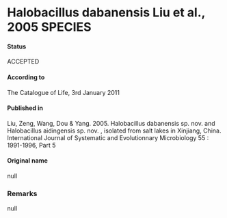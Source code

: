 Halobacillus dabanensis Liu et al., 2005 SPECIES
=======

#### Status
ACCEPTED

#### According to
The Catalogue of Life, 3rd January 2011

#### Published in
Liu, Zeng, Wang, Dou & Yang. 2005. Halobacillus dabanensis sp. nov. and Halobacillus aidingensis sp. nov. , isolated from salt lakes in Xinjiang, China. International Journal of Systematic and Evolutionnary Microbiology 55 : 1991-1996, Part 5

#### Original name
null

### Remarks
null